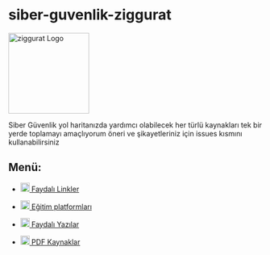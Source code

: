 # siber-guvenlik-ziggurat

<img alt="ziggurat Logo" src="https://github.com/mel4mi/siber-guvenlik-ziggurat/blob/main/resimler/ziggurat.jpg" height="160" />

Siber Güvenlik yol haritanızda yardımcı olabilecek her türlü kaynakları tek bir yerde toplamayı amaçlıyorum öneri ve şikayetleriniz için issues kısmını kullanabilirsiniz
<!-- ![visitors]([https]://visitor-badge.laobi.icu/badge?page_id[=]sonra halledilecek) -->

## Menü:

* [<img width="18" src="https://static-00.iconduck.com/assets.00/link-chain-icon-256x256-t8asdmp4.png" alt="link" border="0"> Faydalı Linkler](/faydalı-linkler)

* [<img width="18" src="https://static-00.iconduck.com/assets.00/link-chain-icon-256x256-t8asdmp4.png" alt="link" border="0"> Eğitim platformları](/ayarlanacak)

* [<img width="18" src="https://static-00.iconduck.com/assets.00/link-chain-icon-256x256-t8asdmp4.png" alt="link" border="0"> Faydalı Yazılar](/faydalı-linkler)

* [<img width="18" src="https://static-00.iconduck.com/assets.00/link-chain-icon-256x256-t8asdmp4.png" alt="link" border="0"> PDF Kaynaklar](/kaynaklar)
